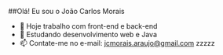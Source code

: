 ##Olá! Eu sou o João Carlos Morais

- 🔭 Hoje trabalho com front-end e back-end
- 🌱 Estudando desenvolvimento web e Java
- 📫 Contate-me no e-mail: jcmorais.araujo@gmail.com
zzzzz
